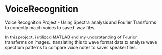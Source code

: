 # VoiceRecognition
Voice Recognition Project - Using Spectral analysis and Fourier Transforms to correctly match voices to saved .wav files.

In this project, i utilized MATLAB and my understanding of Fourier transforms on images.. translating this to wave format data to analyse wave spectrum patterns to compare voice notes to saved speaker files.
